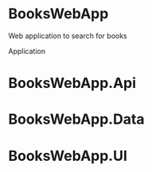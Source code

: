 # BooksWebApp
Web application to search for books

Application 
  # BooksWebApp.Api
  # BooksWebApp.Data
  # BooksWebApp.UI
  

